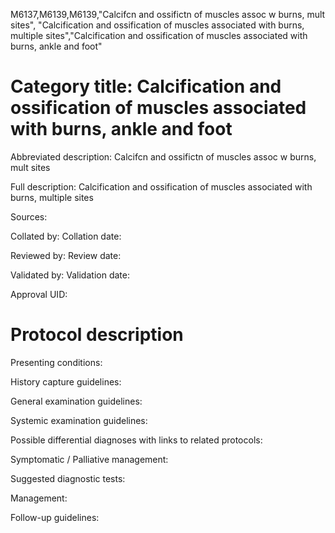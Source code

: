 M6137,M6139,M6139,"Calcifcn and ossifictn of muscles assoc w burns, mult sites", "Calcification and ossification of muscles associated with burns, multiple sites","Calcification and ossification of muscles associated with burns, ankle and foot"
# Category title: Calcification and ossification of muscles associated with burns, ankle and foot

Abbreviated description: Calcifcn and ossifictn of muscles assoc w burns, mult sites

Full description: Calcification and ossification of muscles associated with burns, multiple sites

Sources:

Collated by:
Collation date:

Reviewed by:
Review date:

Validated by:
Validation date:

Approval UID:

# Protocol description

Presenting conditions:

History capture guidelines:

General examination guidelines:

Systemic examination guidelines:

Possible differential diagnoses with links to related protocols:

Symptomatic / Palliative management:

Suggested diagnostic tests:

Management:

Follow-up guidelines:
